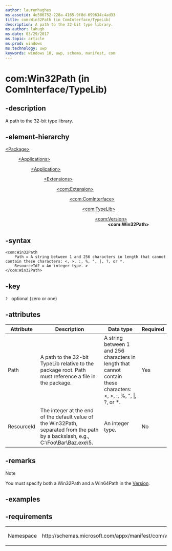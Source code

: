 ```yaml
---
author: laurenhughes
ms.assetid: 4e586752-228a-4165-9f8d-699634c4ad33
title: com:Win32Path (in ComInterface/TypeLib)
description: A path to the 32-bit type library. 
ms.author: lahugh
ms.date: 03/29/2017
ms.topic: article
ms.prod: windows
ms.technology: uwp
keywords: windows 10, uwp, schema, manifest, com
---
```



# com:Win32Path (in ComInterface/TypeLib)

## -description
A path to the 32-bit type library. 

## -element-hierarchy
<dl>
<dt><a href="element-package.md">&lt;Package&gt;</a></dt>
<dd>
<dl>
<dt><a href="element-applications.md">&lt;Applications&gt;</a></dt>
<dd>
<dl>
<dt><a href="element-application.md">&lt;Application&gt;</a></dt>
<dd>
<dl>
<dt><a href="element-1-extensions.md">&lt;Extensions&gt;</a></dt>
<dd>
<dl>
<dt><a href="element-com-extension.md">&lt;com:Extension&gt;</a></dt>
<dd>
<dl>
<dt><a href="element-com-cominterface.md">&lt;com:ComInterface&gt;</a></dt>
<dd>
<dl>
<dt><a href="element-com-typelib.md">&lt;com:TypeLib&gt;</a></dt>
<dd>
<dl>
<dt><a href="element-com-version.md">&lt;com:Version&gt;</a></dt>
<dd><b>&lt;com:Win32Path&gt;</b></dd>
</dl>
</dd>
</dl>
</dd>
</dl>
</dd>
</dl>
</dd>
</dl>
</dd>
</dl>
</dd>
</dl>
</dd>
</dl>



## -syntax
```syntax
<com:Win32Path
    Path = A string between 1 and 256 characters in length that cannot contain these characters: <, >, :, %, ", |, ?, or *.
    ResourceId? = An integer type. >
</com:Win32Path>
```

## -key
`?`    optional (zero or one) 

## -attributes

| Attribute | Description | Data type | Required |
|-----------|-------------|-----------|----------|
| Path | A path to the 32-bit TypeLib relative to the package root. Path must reference a file in the package. | A string between 1 and 256 characters in length that cannot contain these characters: <, >, :, %, ", &#124;, ?, or *. | Yes |
| ResourceId | The integer at the end of the default value of the Win32Path, separated from the path by a backslash, e.g., C:\Foo\Bar\Baz.exe\5. | An integer type. | No |

## -remarks
> [!NOTE]  
> You must specify both a Win32Path and a Win64Path in the [Version](element-com-version.md).

## -examples

## -requirements
<table>
<colgroup>
<col width="50%" />
<col width="50%" />
</colgroup>
<tbody>
<tr class="odd">
<td><p>Namespace</p></td>
<td><p>http://schemas.microsoft.com/appx/manifest/com/windows10</p></td>
</tr>
</tbody>
</table>